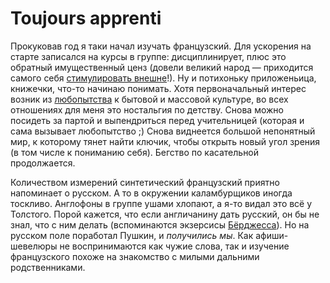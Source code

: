 # Toujours apprenti

Прокуковав год я таки начал изучать французский. Для ускорения на
старте записался на курсы в группе: дисциплинирует, плюс это обратный
имущественный ценз (довели великий народ — приходится самого себя
[стимулировать внешне][extrinsic]!). Ну и потихоньку приложеньица,
книжечки, что-то начинаю понимать. Хотя первоначальный интерес возник
из [любопытства][fr-int] к бытовой и массовой культуре, во всех
отношениях для меня это ностальгия по детству. Снова можно посидеть за
партой и выпендриться перед учительницей (которая и сама вызывает
любопытство ;) Снова виднеется большой непонятный мир, к которому
тянет найти ключик, чтобы открыть новый угол зрения (в том числе к
пониманию себя). Бегство по касательной продолжается.

Количеством измерений синтетический французский приятно напоминает о
русском. А то в окружении каламбурщиков иногда тоскливо. Англофоны в
группе ушами хлопают, а я-то видал это всё у Толстого. Порой кажется,
что если англичанину дать русский, он бы не знал, что с ним делать
(вспоминаются экзерсисы [Бёрджесса][nadsat]). Но на русском поле
поработал Пушкин, и *получились мы*. Как афиши-шевелюры не
воспринимаются как чужие слова, так и изучение французского похоже на
знакомство с милыми дальними родственниками.

[fr-int]: https://dzhus.org/posts/2018-06-15-2017-travels.html
[extrinsic]: https://dzhus.org/posts/2018-08-23-amateurism.html
[nadsat]: https://en.wikipedia.org/wiki/Nadsat
